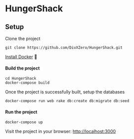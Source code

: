 # HungerShack

## Setup

Clone the project
```
git clone https://github.com/DivXZero/HungerShack.git
```

[Install Docker](https://docs.docker.com/engine/installation/) :whale:

#### Build the project
```
cd HungerShack
docker-compose build
```

Once the project is successfully built, setup the databases
```
docker-compose run web rake db:create db:migrate db:seed
```

#### Run the project
```
docker-compose up
```

Visit the project in your browser:
[http://localhost:3000](http://localhost:3000)

